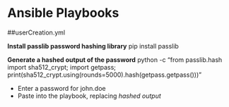 # Ansible Playbooks

##userCreation.yml

**Install passlib password hashing library**
pip install passlib

**Generate a hashed output of the password**
python -c “from passlib.hash import sha512_crypt; import getpass; print(sha512_crypt.using(rounds=5000).hash(getpass.getpass()))”

- Enter a password for john.doe
- Paste into the playbook, replacing *hashed output*
